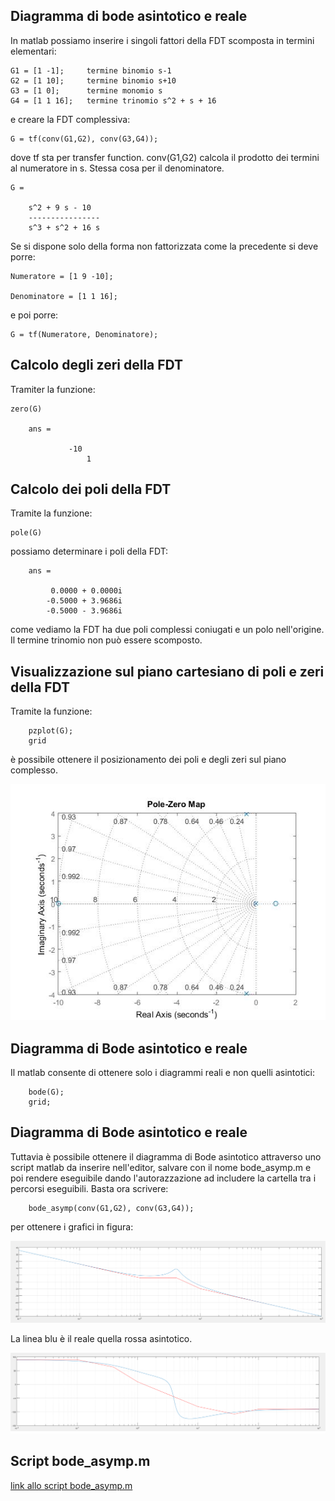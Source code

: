 
## Diagramma di bode asintotico e reale

In matlab possiamo inserire i singoli fattori della FDT scomposta in termini elementari:

	G1 = [1 -1]; 	 termine binomio s-1
	G2 = [1 10]; 	 termine binomio s+10
	G3 = [1 0];  	 termine monomio s
	G4 = [1 1 16]; 	 termine trinomio s^2 + s + 16 

e creare la FDT complessiva:

	G = tf(conv(G1,G2), conv(G3,G4));

dove tf sta per transfer function. conv(G1,G2) calcola il prodotto dei termini al numeratore in s. Stessa cosa per il denominatore.

	G =
 
   		s^2 + 9 s - 10
  		----------------
  		s^3 + s^2 + 16 s

Se si dispone solo della forma non fattorizzata come la precedente si deve porre:

	Numeratore = [1 9 -10];

	Denominatore = [1 1 16];

e poi porre:

	G = tf(Numeratore, Denominatore);

## Calcolo degli zeri della FDT

Tramiter la funzione:

	zero(G)

		ans =

   	             -10
    	             1


## Calcolo dei poli della FDT

Tramite la funzione:

	pole(G)

possiamo determinare i poli della FDT:

		ans =

   			 0.0000 + 0.0000i
  			-0.5000 + 3.9686i
  			-0.5000 - 3.9686i

come vediamo la FDT ha due poli complessi coniugati e un polo nell'origine. Il termine trinomio non può essere scomposto.

## Visualizzazione sul piano cartesiano di poli e zeri della FDT

Tramite la funzione:

		pzplot(G);
		grid

è possibile ottenere il posizionamento dei poli e degli zeri sul piano complesso.

![This is an image](https://github.com/davidedifilippo/bode_trace_matlab_scripts/blob/main/bode_examples/esempio_trinomio/poli_zeri_example.jpg)



## Diagramma di Bode asintotico e reale
 
Il matlab consente di ottenere solo i diagrammi reali e non quelli asintotici:

		bode(G);
		grid;
		
		


## Diagramma di Bode asintotico e reale

Tuttavia è possibile ottenere il diagramma di Bode asintotico attraverso uno script matlab da inserire nell'editor, salvare con il nome bode_asymp.m e poi rendere eseguibile dando l'autorazzazione ad includere la cartella tra i percorsi eseguibili. Basta ora 
scrivere:


		bode_asymp(conv(G1,G2), conv(G3,G4));
		

per ottenere i grafici in figura:


![This is an image](https://github.com/davidedifilippo/bode_trace_matlab_scripts/blob/main/bode_examples/esempio_trinomio/Modulo_asint.png)


La linea blu è il reale quella rossa asintotico.

![This is an image](https://github.com/davidedifilippo/bode_trace_matlab_scripts/blob/main/bode_examples/esempio_trinomio/Fase_asint.png)

## Script bode_asymp.m

[link allo script bode_asymp.m](https://github.com/davidedifilippo/bode_trace_matlab_scripts/blob/main/bode_examples/esempio_trinomio/bode_asymp.m)
